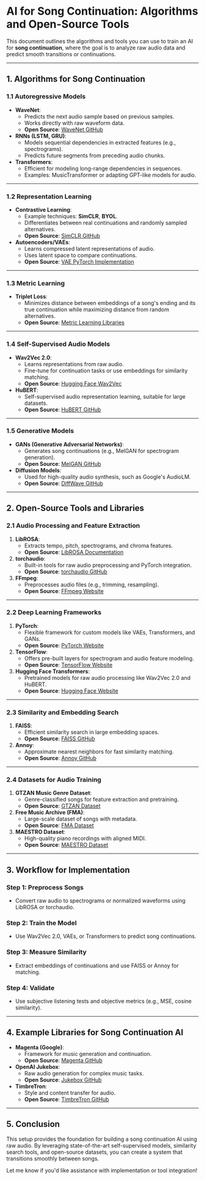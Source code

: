 # AI for Song Continuation: Algorithms and Open-Source Tools

This document outlines the algorithms and tools you can use to train an AI for **song continuation**, where the goal is to analyze raw audio data and predict smooth transitions or continuations.

---

## **1. Algorithms for Song Continuation**

### **1.1 Autoregressive Models**
- **WaveNet**:
  - Predicts the next audio sample based on previous samples.
  - Works directly with raw waveform data.
  - **Open Source**: [WaveNet GitHub](https://github.com/ibab/tensorflow-wavenet)
- **RNNs (LSTM, GRU)**:
  - Models sequential dependencies in extracted features (e.g., spectrograms).
  - Predicts future segments from preceding audio chunks.
- **Transformers**:
  - Efficient for modeling long-range dependencies in sequences.
  - Examples: MusicTransformer or adapting GPT-like models for audio.

---

### **1.2 Representation Learning**
- **Contrastive Learning**:
  - Example techniques: **SimCLR**, **BYOL**.
  - Differentiates between real continuations and randomly sampled alternatives.
  - **Open Source**: [SimCLR GitHub](https://github.com/google-research/simclr)
- **Autoencoders/VAEs**:
  - Learns compressed latent representations of audio.
  - Uses latent space to compare continuations.
  - **Open Source**: [VAE PyTorch Implementation](https://github.com/AntixK/PyTorch-VAE)

---

### **1.3 Metric Learning**
- **Triplet Loss**:
  - Minimizes distance between embeddings of a song's ending and its true continuation while maximizing distance from random alternatives.
  - **Open Source**: [Metric Learning Libraries](https://github.com/kunaldahiya/awesome-ml)

---

### **1.4 Self-Supervised Audio Models**
- **Wav2Vec 2.0**:
  - Learns representations from raw audio.
  - Fine-tune for continuation tasks or use embeddings for similarity matching.
  - **Open Source**: [Hugging Face Wav2Vec](https://huggingface.co/facebook/wav2vec2-base)
- **HuBERT**:
  - Self-supervised audio representation learning, suitable for large datasets.
  - **Open Source**: [HuBERT GitHub](https://github.com/facebookresearch/fairseq/tree/main/examples/hubert)

---

### **1.5 Generative Models**
- **GANs (Generative Adversarial Networks)**:
  - Generates song continuations (e.g., MelGAN for spectrogram generation).
  - **Open Source**: [MelGAN GitHub](https://github.com/descriptinc/melgan-neurips)
- **Diffusion Models**:
  - Used for high-quality audio synthesis, such as Google's AudioLM.
  - **Open Source**: [DiffWave GitHub](https://github.com/lmnt-com/diffwave)

---

## **2. Open-Source Tools and Libraries**

### **2.1 Audio Processing and Feature Extraction**
1. **LibROSA**:
   - Extracts tempo, pitch, spectrograms, and chroma features.
   - **Open Source**: [LibROSA Documentation](https://librosa.org/)
2. **torchaudio**:
   - Built-in tools for raw audio preprocessing and PyTorch integration.
   - **Open Source**: [torchaudio GitHub](https://github.com/pytorch/audio)
3. **FFmpeg**:
   - Preprocesses audio files (e.g., trimming, resampling).
   - **Open Source**: [FFmpeg Website](https://ffmpeg.org/)

---

### **2.2 Deep Learning Frameworks**
1. **PyTorch**:
   - Flexible framework for custom models like VAEs, Transformers, and GANs.
   - **Open Source**: [PyTorch Website](https://pytorch.org/)
2. **TensorFlow**:
   - Offers pre-built layers for spectrogram and audio feature modeling.
   - **Open Source**: [TensorFlow Website](https://www.tensorflow.org/)
3. **Hugging Face Transformers**:
   - Pretrained models for raw audio processing like Wav2Vec 2.0 and HuBERT.
   - **Open Source**: [Hugging Face Website](https://huggingface.co/)

---

### **2.3 Similarity and Embedding Search**
1. **FAISS**:
   - Efficient similarity search in large embedding spaces.
   - **Open Source**: [FAISS GitHub](https://github.com/facebookresearch/faiss)
2. **Annoy**:
   - Approximate nearest neighbors for fast similarity matching.
   - **Open Source**: [Annoy GitHub](https://github.com/spotify/annoy)

---

### **2.4 Datasets for Audio Training**
1. **GTZAN Music Genre Dataset**:
   - Genre-classified songs for feature extraction and pretraining.
   - **Open Source**: [GTZAN Dataset](http://marsyas.info/downloads/datasets.html)
2. **Free Music Archive (FMA)**:
   - Large-scale dataset of songs with metadata.
   - **Open Source**: [FMA Dataset](https://github.com/mdeff/fma)
3. **MAESTRO Dataset**:
   - High-quality piano recordings with aligned MIDI.
   - **Open Source**: [MAESTRO Dataset](https://magenta.tensorflow.org/datasets/maestro)

---

## **3. Workflow for Implementation**

### **Step 1: Preprocess Songs**
- Convert raw audio to spectrograms or normalized waveforms using LibROSA or torchaudio.

### **Step 2: Train the Model**
- Use Wav2Vec 2.0, VAEs, or Transformers to predict song continuations.

### **Step 3: Measure Similarity**
- Extract embeddings of continuations and use FAISS or Annoy for matching.

### **Step 4: Validate**
- Use subjective listening tests and objective metrics (e.g., MSE, cosine similarity).

---

## **4. Example Libraries for Song Continuation AI**
- **Magenta (Google)**:
  - Framework for music generation and continuation.
  - **Open Source**: [Magenta GitHub](https://github.com/magenta/magenta)
- **OpenAI Jukebox**:
  - Raw audio generation for complex music tasks.
  - **Open Source**: [Jukebox GitHub](https://github.com/openai/jukebox)
- **TimbreTron**:
  - Style and content transfer for audio.
  - **Open Source**: [TimbreTron GitHub](https://github.com/csteinmetz1/timbretron)

---

## **5. Conclusion**
This setup provides the foundation for building a song continuation AI using raw audio. By leveraging state-of-the-art self-supervised models, similarity search tools, and open-source datasets, you can create a system that transitions smoothly between songs.

Let me know if you'd like assistance with implementation or tool integration!
